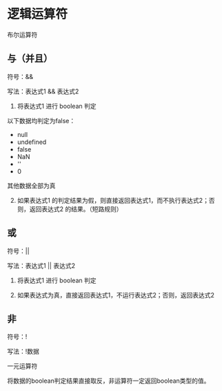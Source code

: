 # 逻辑运算符 

布尔运算符

## 与（并且）

符号：&&

写法：表达式1 && 表达式2

1. 将表达式1 进行 boolean 判定

以下数据均判定为false：

- null
- undefined
- false
- NaN
- ''
- 0

其他数据全部为真

2. 如果表达式1 的判定结果为假，则直接返回表达式1，而不执行表达式2；否则，返回表达式2 的结果。（短路规则）

## 或

符号：||

写法：表达式1 || 表达式2

1. 将表达式1 进行 boolean 判定

2. 如果表达式为真，直接返回表达式1，不运行表达式2；否则，返回表达式2

## 非

符号：!

写法：!数据

一元运算符

将数据的boolean判定结果直接取反，非运算符一定返回boolean类型的值。

